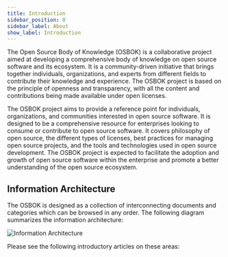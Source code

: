 ```yaml
---
title: Introduction
sidebar_position: 0
sidebar_label: About
show_label: Introduction
---
```


The Open Source Body of Knowledge (OSBOK) is a collaborative project aimed at developing a comprehensive body of knowledge on open source software and its ecosystem. It is a community-driven initiative that brings together individuals, organizations, and experts from different fields to contribute their knowledge and experience. The OSBOK project is based on the principle of openness and transparency, with all the content and contributions being made available under open licenses.

The OSBOK project aims to provide a reference point for individuals, organizations, and communities interested in open source software. It is designed to be a comprehensive resource for enterprises looking to consume or contribute to open source software.  It covers philosophy of open source, the different types of licenses, best practices for managing open source projects, and the tools and technologies used in open source development. The OSBOK project is expected to facilitate the adoption and growth of open source software within the enterprise and promote a better understanding of the open source ecosystem.

## Information Architecture

The OSBOK is designed as a collection of interconnecting documents and categories which can be browsed in any order.   The following diagram summarizes the information architecture:

![Information Architecture](/img/bok/information-architecture.png)

Please see the following introductory articles on these areas:

<BokTagList tag="Introduction" geff="sfda" />